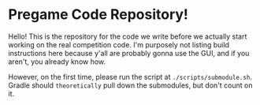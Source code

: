 # Pregame Code Repository!

Hello! This is the repository for the code we write before we actually start working on the real competition code.
I'm purposely not listing build instructions here because y'all are probably gonna use the GUI, and if you aren't,
you already know how.

However, on the first time, please run the script at `./scripts/submodule.sh`. Gradle should `theoretically` pull
down the submodules, but don't count on it.

